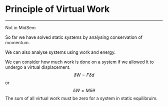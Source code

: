 # Principle of Virtual Work
---
Not in MidSem

So far we have solved static systems by analysing conservation of momentum.

We can also analyse systems using work and energy.

We can consider how much work is done on a system if we allowed it to undergo a virtual displacement.
$$
\delta W = F \delta d
$$ or 
$$
\delta W = M \delta \theta
$$
The sum of all virtual work must be zero for a system in static equilibruim.

